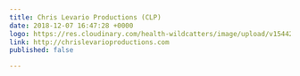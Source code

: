 ```yaml
---
title: Chris Levario Productions (CLP)
date: 2018-12-07 16:47:28 +0000
logo: https://res.cloudinary.com/health-wildcatters/image/upload/v1544201256/image.png
link: http://chrislevarioproductions.com
published: false

---
```

